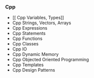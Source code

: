 ### Cpp
* [[ Cpp Variables, Types]]
* Cpp Strings, Vectors, Arrays
* Cpp Expressions
* Cpp Statements
* Cpp Functions
* Cpp Classes
* Cpp IO
* Cpp Dynamic Memory
* Cpp Objected Oriented Programming
* Cpp Templates
* Cpp Design Patterns
